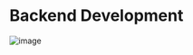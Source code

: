 # Backend Development

![image](https://github.com/neharikarout/Web-Development/assets/144371961/76b645ba-da62-4ab8-8ef7-89f08aa9fcc5)

